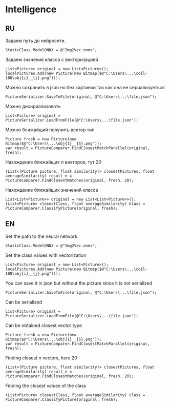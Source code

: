 # Intelligence

RU
---

Задаем путь до нейросети.
```Sharp
StaticClass.ModelONNX = @"Img2Vec.onnx";
```

Задаем значения класса с векторизацией
```Sharp
List<Picture> original = new List<Picture>();
localPictures.Add(new Picture(new Bitmap($@"C:\Users\...\coil-100\obj{i}__{j}.png")));
```

Можно сохранить в json но без картинки так как она не сериализуеться
```Sharp
PictureSerializer.SaveToFile(original, @"C:\Users\...\file.json");
```

Можно дисириализовать 
```Sharp
List<Picture> original = PictureSerializer.LoadFromFile(@"C:\Users\...\file.json");
```

Можно ближайщий получить вектор тип
```Sharp
Picture fresh = new Picture(new Bitmap($@"C:\Users\...\obj{1}__{5}.png"));
var result = PictureComparer.FindClosestMatchParallel(original, fresh);
```

Нахождение ближайщих n векторов, тут 20
```Sharp
(List<(Picture picture, float similarity)> closestPictures, float averageSimilarity) result_n = PictureComparer.FindClosestMatches(original, fresh, 20);
```

Нахождение ближайщих значений класса
```Sharp
List<List<Picture>> original = new List<List<Picture>>();
(List<Picture> closestClass, float averageSimilarity) klass = PictureComparer.ClassifyPicture(original, fresh);
```

EN
---

Set the path to the neural network.
```Sharp
StaticClass.ModelONNX = @"Img2Vec.onnx";
```

Set the class values ​​with vectorization
```Sharp
List<Picture> original = new List<Picture>();
localPictures.Add(new Picture(new Bitmap($@"C:\Users\...\coil-100\obj{i}__{j}.png")));
```

You can save it in json but without the picture since it is not serialized
```Sharp
PictureSerializer.SaveToFile(original, @"C:\Users\...\file.json");
```

Can be serialized
```Sharp
List<Picture> original = PictureSerializer.LoadFromFile(@"C:\Users\...\file.json");
```

Can be obtained closest vector type
```Sharp
Picture fresh = new Picture(new Bitmap($@"C:\Users\...\obj{1}__{5}.png"));
var result = PictureComparer.FindClosestMatchParallel(original, fresh);
```

Finding closest n vectors, here 20
```Sharp
(List<(Picture picture, float similarity)> closestPictures, float averageSimilarity) result_n = PictureComparer.FindClosestMatches(original, fresh, 20);
```
Finding the closest values ​​of the class 
```Sharp List<List<Picture>> original = new List<List<Picture>>();
(List<Picture> closestClass, float averageSimilarity) class = PictureComparer.ClassifyPicture(original, fresh);
```
